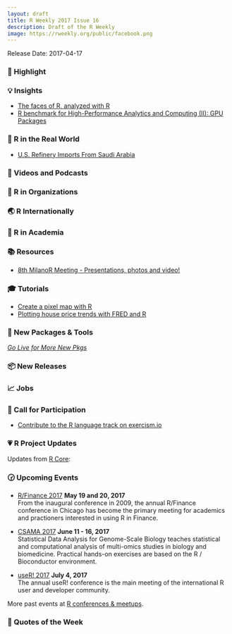 ```yaml
---
layout: draft
title: R Weekly 2017 Issue 16
description: Draft of the R Weekly
image: https://rweekly.org/public/facebook.png
---
```


Release Date: 2017-04-17

### 🎁 Highlight



### 💡 Insights

+ [The faces of R, analyzed with R](http://blog.revolutionanalytics.com/2017/04/the-faces-of-r-analyzed-with-r.html)
+ [R benchmark for High-Performance Analytics and Computing (II): GPU Packages](http://www.parallelr.com/r-hpac-benchmark-analysis-gpu/)


### 💪 R in the Real World

+ [U.S. Refinery Imports From Saudi Arabia](https://seasmith.github.io/posts/exploring_us_refinery_imports.html)


### 🎵 Videos and Podcasts




### 🏢 R in Organizations




### 🌏 R Internationally




### 📄 R in Academia



### 📚 Resources

+ [8th MilanoR Meeting - Presentations, photos and video!](http://www.milanor.net/blog/8th-milanor-meeting-presentations-photos/)

### 🎓 Tutorials

+ [Create a pixel map with R](http://colinfay.me/rstats-create-a-pixel-map-with-r/)
+ [Plotting house price trends with FRED and R](http://lenkiefer.com/2017/04/11/Fred-plot)

### 🎉 New Packages & Tools 

<p class="added-hostname"><a href="https://rweekly.org/live" target="_blank" class="externalLink"><i>Go Live for More New Pkgs</i></a></p>

### 📦 New Releases



### 📈 Jobs




### 📣 Call for Participation

+ [Contribute to the R language track on exercism.io](https://jonmcalder.github.io/2017-04-05-r-track-on-exercism/)

### 💗 R Project Updates

Updates from [R Core](http://developer.r-project.org/blosxom.cgi/R-devel/NEWS):




### 🕝 Upcoming Events

+ [R/Finance 2017](http://www.rinfinance.com/) **May 19 and 20, 2017**  <br />
From the inaugural conference in 2009, the annual R/Finance conference in Chicago has become the primary meeting for academics and practioners interested in using R in Finance. 

+ [CSAMA 2017](http://www.huber.embl.de/csama2017/) **June 11 - 16, 2017** <br />
Statistical Data Analysis for Genome-Scale Biology teaches statistical and computational analysis of multi-omics studies in biology and biomedicine. Practical hands-on exercises are based on the R / Bioconductor environment.

+ [useR! 2017](http://user2017.brussels/) **July 4, 2017** <br />
The annual useR! conference is the main meeting of the international R user and developer community.

More past events at [R conferences & meetups](https://conf.rweekly.org).

### 💬 Quotes of the Week


